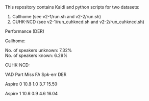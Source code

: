 This repository contains Kaldi and python scripts for two datasets:

1) Callhome (see v2-1/run.sh and v2-2/run.sh)
2) CUHK-NCD (see v2-1/run_cuhkncd.sh and v2-2/run_cuhkncd.sh)

Performance (DER)

Callhome:

No. of speakers unknown: 7.32%      
No. of speakers known:   6.29%             

CUHK-NCD:

VAD     Part   Miss  FA   Spk-err   DER 

Aspire  0      10.8  1.0  3.7       15.50

Aspire  1      10.6  0.9  4.6       16.04
